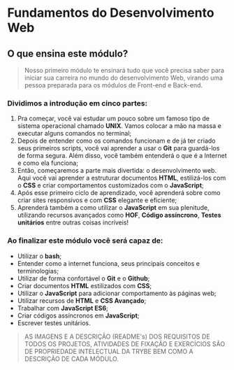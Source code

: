 # Fundamentos do Desenvolvimento Web

## O que ensina este módulo?

> Nosso primeiro módulo te ensinará tudo que você precisa saber para iniciar sua carreira no mundo do desenvolvimento Web, virando uma pessoa preparada para os módulos de Front-end e Back-end.

### Dividimos a introdução em cinco partes:

1. Pra começar, você vai estudar um pouco sobre um famoso tipo de sistema operacional chamado **UNIX**. Vamos colocar a mão na massa e executar alguns comandos no terminal;
2. Depois de entender como os comandos funcionam e de já ter criado seus primeiros scripts, você vai aprender a usar o **Git** para guardá-los de forma segura. Além disso, você também entenderá o que é a Internet e como ela funciona;
3. Então, começaremos a parte mais divertida: o desenvolvimento web. Aqui você vai aprender a estruturar documentos **HTML**, estilizá-los com o **CSS** e criar comportamentos customizados com o **JavaScript**;
4. Após esse primeiro ciclo de aprendizado, você aprenderá sobre como criar sites responsivos e com **CSS** elegante e eficiente;
5. Aprenderá também a como utilizar o **JavaScript** em sua plenitude, utilizando recursos avançados como **HOF**, **Código assíncrono**, **Testes unitários** entre outras coisas incríveis!

### Ao finalizar este módulo você será capaz de:

- Utilizar o **bash**;
- Entender como a internet funciona, seus principais conceitos e terminologias;
- Utilizar de forma confortável o **Git** e o **Github**;
- Criar documentos **HTML** estilizados com **CSS**;
- Utilizar o **JavaScript** para adicionar comportamento às páginas web;
- Utilizar recursos de **HTML** e **CSS Avançado**;
- Trabalhar com **JavaScript ES6**;
- Criar códigos assíncronos em **JavaScript**;
- Escrever testes unitários.

> AS IMAGENS E A DESCRIÇÃO (README's) DOS REQUISITOS DE TODOS OS PROJETOS, ATIVIDADES DE FIXAÇÃO E EXERCÍCIOS SÃO DE PROPRIEDADE INTELECTUAL DA TRYBE BEM COMO A DESCRIÇÃO DE CADA MÓDULO.
